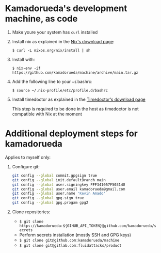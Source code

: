 # Kamadorueda's development machine, as code

1.  Make youre your system has `curl` installed

1.  Install nix as explained in the
    [Nix's download page](https://nixos.org/download):

    `$ curl -L nixos.org/nix/install | sh`

1.  Install with:

    `$ nix-env -if https://github.com/kamadorueda/machine/archive/main.tar.gz`

1.  Add the following line to your ~/.bashrc:

    `$ source ~/.nix-profile/etc/profile.d/bashrc`

1.  Install timedoctor as explained in the
    [Timedoctor's download page](https://www.timedoctor.com/es/download.html)

    This step is required to be done in the host as timedoctor
    is not compatible with Nix at the moment

# Additional deployment steps for kamadorueda

Applies to myself only:

1.  Configure git:

    ```bash
    git config --global commit.gpgsign true
    git config --global init.defaultBranch main
    git config --global user.signingkey FFF341057F503148
    git config --global user.email kamadorueda@gmail.com
    git config --global user.name 'Kevin Amado'
    git config --global gpg.sign true
    git config --global gpg.progam gpg2
    ```

1.  Clone repositories:

    - `$ git clone https://kamadorueda:${GIHUB_API_TOKEN}@github.com/kamadorueda/secrets`
    - Perform secrets installation (mostly SSH and GPG keys)
    - `$ git clone git@github.com:kamadorueda/machine`
    - `$ git clone git@gitlab.com:fluidattacks/product`
